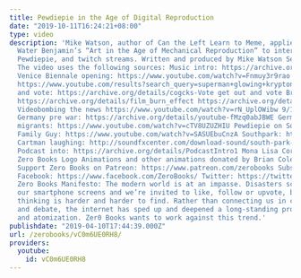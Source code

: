```yaml
---
title: Pewdiepie in the Age of Digital Reproduction
date: "2019-10-11T16:24:21+08:00"
type: video
description: 'Mike Watson, author of Can the Left Learn to Meme, applies ideas from
  Water Benjamin’s “Art in the Age of Mechanical Reproduction” to internet trolls,
  Pewdiepie, and twitch streams. Written and produced by Mike Watson See sources here:
  The video uses the following sources: Music intro: https://archive.org/details/PodcastIntro1
  Venice Biennale opening: https://www.youtube.com/watch?v=Fnmuy3r9rao Kryptonite:
  https://www.youtube.com/results?search_query=superman+glowing+kryptonite Get out
  and vote: https://archive.org/details/cogcks-Vote get out and vote Broken film:
  https://archive.org/details/film_burn_effect https://archive.org/details/8mmFilmLeader
  Videobombing the news https://www.youtube.com/watch?v=rN_UplOWibw 9/11: https://archive.org/details/nsia-PBSTwinTowersAHistory/TT++History+PBS+10.avi
  Germany pre war: https://archive.org/details/youtube-fMzq0abJBWE Germany welcomes
  migrants: https://www.youtube.com/watch?v=cTV8UZUZHIU Pewdiepie on Southpark: https://www.youtube.com/watch?v=0rOFw_3t8t0
  Family Guy: https://www.youtube.com/watch?v=SASUEbuCnzA Southpark: https://www.youtube.com/watch?v=0GIGKYVeNCc
  Cartman laughing: http://soundfxcenter.com/download-sound/south-park-cartman-laughing-sound-effect/
  Podcast into: https://archive.org/details/PodcastIntro1 Mona Lisa Corrupted: https://ia600401.us.archive.org/11/items/MonaLisaHorror/XiaoYing_Video_1462083558713.mp4
  Zero Books Logo Animations and other animations donated by Brian Cole https://www.instagram.com/robotbloodco/
  Support Zero Books on Patreon: https://www.patreon.com/zerobooks Subscribe: http://bit.ly/SubZeroBooks
  Facebook: https://www.facebook.com/ZeroBooks/ Twitter: https://twitter.com/zer0books
  Zero Books Manifesto: The modern world is at an impasse. Disasters scroll across
  our smartphone screens and we’re invited to like, follow or upvote, but critical
  thinking is harder and harder to find. Rather than connecting us in common struggle
  and debate, the internet has sped up and deepened a long-standing process of alienation
  and atomization. Zer0 Books wants to work against this trend.'
publishdate: "2019-04-10T17:44:39.000Z"
url: /zerobooks/vC0m6UE0RH8/
providers:
  youtube:
    id: vC0m6UE0RH8
---
```

